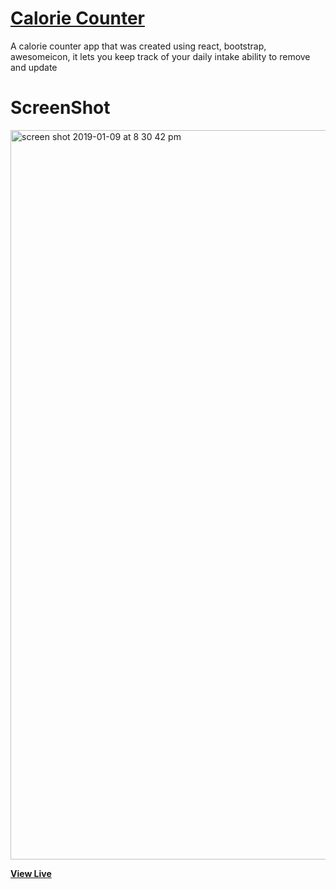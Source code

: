 # [Calorie Counter](http://caloriecounter.surge.sh/)

A calorie counter app that was created using react, bootstrap, awesomeicon, it lets you keep track of your daily intake ability to remove and update

# ScreenShot

<img width="1167" alt="screen shot 2019-01-09 at 8 30 42 pm" src="https://user-images.githubusercontent.com/28902787/50946334-8a7d1000-144d-11e9-815b-e849b34048e3.png">

**[View Live](http://caloriecounter.surge.sh/)**
